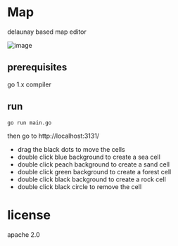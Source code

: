 # Map

delaunay based map editor

![image](https://user-images.githubusercontent.com/27877342/155890066-e4961a00-d105-443e-acb6-6558101a0673.png)

## prerequisites

go 1.x compiler

## run

```
go run main.go
```

then go to http://localhost:3131/


- drag the black dots to move the cells
- double click blue background to create a sea cell
- double click peach background to create a sand cell
- double click green background to create a forest cell
- double click black background to create a rock cell
- double click black circle to remove the cell

# license

 apache 2.0
